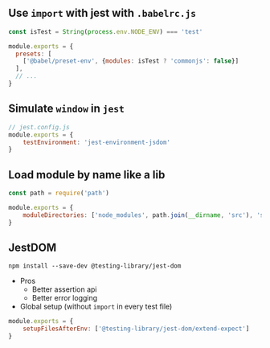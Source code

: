 ## Use `import` with jest with `.babelrc.js`
```js
const isTest = String(process.env.NODE_ENV) === 'test'

module.exports = {
  presets: [
    ['@babel/preset-env', {modules: isTest ? 'commonjs': false}]
  ],
  // ...
}    
```

## Simulate `window` in `jest`
```js
// jest.config.js
module.exports = {
    testEnvironment: 'jest-environment-jsdom'
}
```

## Load module by name like a lib
```js
const path = require('path')

module.exports = {
    moduleDirectories: ['node_modules', path.join(__dirname, 'src'), 'shared']
}    
```

## JestDOM
```console
npm install --save-dev @testing-library/jest-dom
```
- Pros
  - Better assertion api
  - Better error logging
- Global setup (without `import` in every test file)
```js
module.exports = {
    setupFilesAfterEnv: ['@testing-library/jest-dom/extend-expect']
}
```
